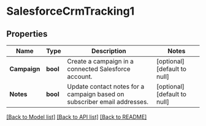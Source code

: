 # SalesforceCrmTracking1

## Properties
Name | Type | Description | Notes
------------ | ------------- | ------------- | -------------
**Campaign** | **bool** | Create a campaign in a connected Salesforce account. | [optional] [default to null]
**Notes** | **bool** | Update contact notes for a campaign based on subscriber email addresses. | [optional] [default to null]

[[Back to Model list]](../README.md#documentation-for-models) [[Back to API list]](../README.md#documentation-for-api-endpoints) [[Back to README]](../README.md)



